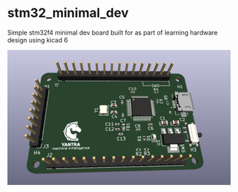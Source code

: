 # stm32_minimal_dev
 
 Simple stm32f4 minimal dev board built for as part of learning hardware design using kicad 6
 
 ![image](https://github.com/amrithHN/stm32_minimal_dev/blob/main/stm32board.PNG)
